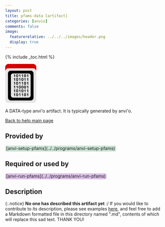 ```yaml
---
layout: post
title: pfams-data [artifact]
categories: [anvio]
comments: false
image:
  featurerelative: ../../../images/header.png
  display: true
---
```



{% include _toc.html %}


<img src="../../images/icons/DATA.png" alt="DATA" style="width:100px; border:none" />

A DATA-type anvi'o artifact. It is typically generated by anvi'o.

[Back to help main page](../../)

## Provided by


<p style="text-align: left" markdown="1"><span style="background:#cbe4d5; padding: 0px 3px 2px 3px; border-radius: 5px;">[anvi-setup-pfams](../../programs/anvi-setup-pfams)</span></p>


## Required or used by

<p style="text-align: left" markdown="1"><span style="background:#dcbfe8; padding: 0px 3px 2px 3px; border-radius: 5px;">[anvi-run-pfams](../../programs/anvi-run-pfams)</span></p>

## Description

{:.notice}
**No one has described this artifact yet** :/ If you would like to contribute to its description, please see examples [here](https://github.com/merenlab/anvio/tree/master/anvio/docs), and feel free to add a Markdown formatted file in this directory named ".md", contents of which will replace this sad text. THANK YOU!


